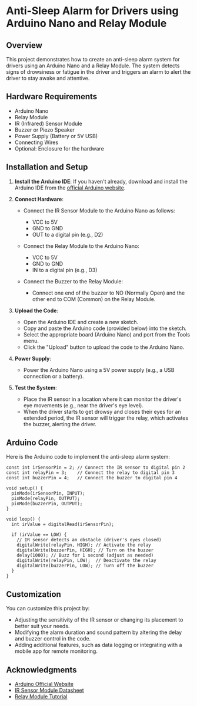 # Anti-Sleep Alarm for Drivers using Arduino Nano and Relay Module

## Overview

This project demonstrates how to create an anti-sleep alarm system for drivers using an Arduino Nano and a Relay Module. The system detects signs of drowsiness or fatigue in the driver and triggers an alarm to alert the driver to stay awake and attentive.

## Hardware Requirements

- Arduino Nano
- Relay Module
- IR (Infrared) Sensor Module
- Buzzer or Piezo Speaker
- Power Supply (Battery or 5V USB)
- Connecting Wires
- Optional: Enclosure for the hardware

## Installation and Setup

1. **Install the Arduino IDE**: If you haven't already, download and install the Arduino IDE from the [official Arduino website](https://www.arduino.cc/en/software).

2. **Connect Hardware**:

    - Connect the IR Sensor Module to the Arduino Nano as follows:
        - VCC to 5V
        - GND to GND
        - OUT to a digital pin (e.g., D2)

    - Connect the Relay Module to the Arduino Nano:
        - VCC to 5V
        - GND to GND
        - IN to a digital pin (e.g., D3)

    - Connect the Buzzer to the Relay Module:
        - Connect one end of the buzzer to NO (Normally Open) and the other end to COM (Common) on the Relay Module.

3. **Upload the Code**:

    - Open the Arduino IDE and create a new sketch.
    - Copy and paste the Arduino code (provided below) into the sketch.
    - Select the appropriate board (Arduino Nano) and port from the Tools menu.
    - Click the "Upload" button to upload the code to the Arduino Nano.

4. **Power Supply**:

    - Power the Arduino Nano using a 5V power supply (e.g., a USB connection or a battery).

5. **Test the System**:

    - Place the IR sensor in a location where it can monitor the driver's eye movements (e.g., near the driver's eye level).
    - When the driver starts to get drowsy and closes their eyes for an extended period, the IR sensor will trigger the relay, which activates the buzzer, alerting the driver.

## Arduino Code

Here is the Arduino code to implement the anti-sleep alarm system:

```arduino
const int irSensorPin = 2; // Connect the IR sensor to digital pin 2
const int relayPin = 3;    // Connect the relay to digital pin 3
const int buzzerPin = 4;   // Connect the buzzer to digital pin 4

void setup() {
  pinMode(irSensorPin, INPUT);
  pinMode(relayPin, OUTPUT);
  pinMode(buzzerPin, OUTPUT);
}

void loop() {
  int irValue = digitalRead(irSensorPin);
  
  if (irValue == LOW) {
    // IR sensor detects an obstacle (driver's eyes closed)
    digitalWrite(relayPin, HIGH); // Activate the relay
    digitalWrite(buzzerPin, HIGH); // Turn on the buzzer
    delay(1000); // Buzz for 1 second (adjust as needed)
    digitalWrite(relayPin, LOW);  // Deactivate the relay
    digitalWrite(buzzerPin, LOW); // Turn off the buzzer
  }
}
```

## Customization

You can customize this project by:

- Adjusting the sensitivity of the IR sensor or changing its placement to better suit your needs.
- Modifying the alarm duration and sound pattern by altering the delay and buzzer control in the code.
- Adding additional features, such as data logging or integrating with a mobile app for remote monitoring.


## Acknowledgments

- [Arduino Official Website](https://www.arduino.cc/)
- [IR Sensor Module Datasheet](https://components101.com/ir-sensor-module-working-pinout-datasheet)
- [Relay Module Tutorial](https://lastminuteengineers.com/arduino-relay-control-tutorial/)
